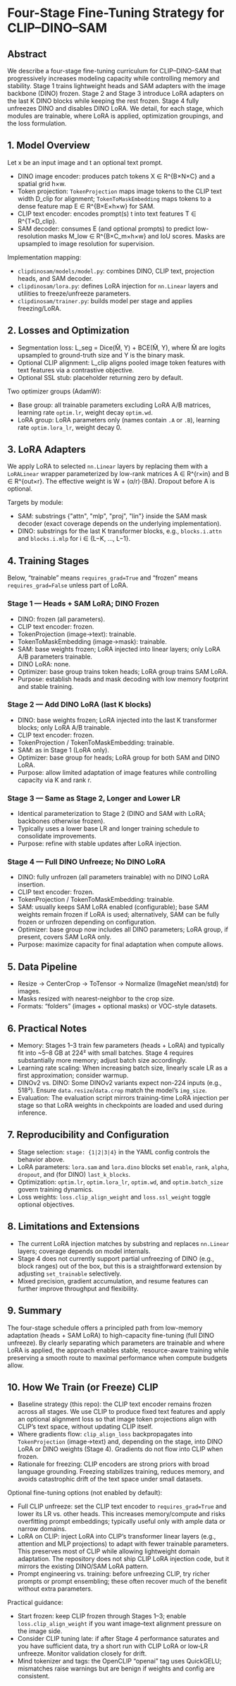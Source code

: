 # Four-Stage Fine-Tuning Strategy for CLIP–DINO–SAM

## Abstract
We describe a four-stage fine-tuning curriculum for CLIP–DINO–SAM that progressively increases modeling capacity while controlling memory and stability. Stage 1 trains lightweight heads and SAM adapters with the image backbone (DINO) frozen. Stage 2 and Stage 3 introduce LoRA adapters on the last K DINO blocks while keeping the rest frozen. Stage 4 fully unfreezes DINO and disables DINO LoRA. We detail, for each stage, which modules are trainable, where LoRA is applied, optimization groupings, and the loss formulation.

## 1. Model Overview
Let x be an input image and t an optional text prompt.
- DINO image encoder: produces patch tokens X ∈ R^{B×N×C} and a spatial grid h×w.
- Token projection: `TokenProjection` maps image tokens to the CLIP text width D_clip for alignment; `TokenToMaskEmbedding` maps tokens to a dense feature map E ∈ R^{B×E×h×w} for SAM.
- CLIP text encoder: encodes prompt(s) t into text features T ∈ R^{T×D_clip}.
- SAM decoder: consumes E (and optional prompts) to predict low-resolution masks M_low ∈ R^{B×C_m×h×w} and IoU scores. Masks are upsampled to image resolution for supervision.

Implementation mapping:
- `clipdinosam/models/model.py`: combines DINO, CLIP text, projection heads, and SAM decoder.
- `clipdinosam/lora.py`: defines LoRA injection for `nn.Linear` layers and utilities to freeze/unfreeze parameters.
- `clipdinosam/trainer.py`: builds model per stage and applies freezing/LoRA.

## 2. Losses and Optimization
- Segmentation loss: L_seg = Dice(M̂, Y) + BCE(M̂, Y), where M̂ are logits upsampled to ground-truth size and Y is the binary mask.
- Optional CLIP alignment: L_clip aligns pooled image token features with text features via a contrastive objective.
- Optional SSL stub: placeholder returning zero by default.

Two optimizer groups (AdamW):
- Base group: all trainable parameters excluding LoRA A/B matrices, learning rate `optim.lr`, weight decay `optim.wd`.
- LoRA group: LoRA parameters only (names contain `.A` or `.B`), learning rate `optim.lora_lr`, weight decay 0.

## 3. LoRA Adapters
We apply LoRA to selected `nn.Linear` layers by replacing them with a `LoRALinear` wrapper parameterized by low-rank matrices A ∈ R^{r×in} and B ∈ R^{out×r}. The effective weight is W + (α/r)·(BA). Dropout before A is optional.

Targets by module:
- SAM: substrings {"attn", "mlp", "proj", "lin"} inside the SAM mask decoder (exact coverage depends on the underlying implementation).
- DINO: substrings for the last K transformer blocks, e.g., `blocks.i.attn` and `blocks.i.mlp` for i ∈ {L−K, …, L−1}.

## 4. Training Stages
Below, “trainable” means `requires_grad=True` and “frozen” means `requires_grad=False` unless part of LoRA.

### Stage 1 — Heads + SAM LoRA; DINO Frozen
- DINO: frozen (all parameters).
- CLIP text encoder: frozen.
- TokenProjection (image→text): trainable.
- TokenToMaskEmbedding (image→mask): trainable.
- SAM: base weights frozen; LoRA injected into linear layers; only LoRA A/B parameters trainable.
- DINO LoRA: none.
- Optimizer: base group trains token heads; LoRA group trains SAM LoRA.
- Purpose: establish heads and mask decoding with low memory footprint and stable training.

### Stage 2 — Add DINO LoRA (last K blocks)
- DINO: base weights frozen; LoRA injected into the last K transformer blocks; only LoRA A/B trainable.
- CLIP text encoder: frozen.
- TokenProjection / TokenToMaskEmbedding: trainable.
- SAM: as in Stage 1 (LoRA only).
- Optimizer: base group for heads; LoRA group for both SAM and DINO LoRA.
- Purpose: allow limited adaptation of image features while controlling capacity via K and rank r.

### Stage 3 — Same as Stage 2, Longer and Lower LR
- Identical parameterization to Stage 2 (DINO and SAM with LoRA; backbones otherwise frozen).
- Typically uses a lower base LR and longer training schedule to consolidate improvements.
- Purpose: refine with stable updates after LoRA injection.

### Stage 4 — Full DINO Unfreeze; No DINO LoRA
- DINO: fully unfrozen (all parameters trainable) with no DINO LoRA insertion.
- CLIP text encoder: frozen.
- TokenProjection / TokenToMaskEmbedding: trainable.
- SAM: usually keeps SAM LoRA enabled (configurable); base SAM weights remain frozen if LoRA is used; alternatively, SAM can be fully frozen or unfrozen depending on configuration.
- Optimizer: base group now includes all DINO parameters; LoRA group, if present, covers SAM LoRA only.
- Purpose: maximize capacity for final adaptation when compute allows.

## 5. Data Pipeline
- Resize → CenterCrop → ToTensor → Normalize (ImageNet mean/std) for images.
- Masks resized with nearest-neighbor to the crop size.
- Formats: “folders” (images + optional masks) or VOC-style datasets.

## 6. Practical Notes
- Memory: Stages 1–3 train few parameters (heads + LoRA) and typically fit into ~5–8 GB at 224² with small batches. Stage 4 requires substantially more memory; adjust batch size accordingly.
- Learning rate scaling: When increasing batch size, linearly scale LR as a first approximation; consider warmup.
- DINOv2 vs. DINO: Some DINOv2 variants expect non-224 inputs (e.g., 518²). Ensure `data.resize`/`data.crop` match the model’s `img_size`.
- Evaluation: The evaluation script mirrors training-time LoRA injection per stage so that LoRA weights in checkpoints are loaded and used during inference.

## 7. Reproducibility and Configuration
- Stage selection: `stage: {1|2|3|4}` in the YAML config controls the behavior above.
- LoRA parameters: `lora.sam` and `lora.dino` blocks set `enable`, `rank`, `alpha`, `dropout`, and (for DINO) `last_k_blocks`.
- Optimization: `optim.lr`, `optim.lora_lr`, `optim.wd`, and `optim.batch_size` govern training dynamics.
- Loss weights: `loss.clip_align_weight` and `loss.ssl_weight` toggle optional objectives.

## 8. Limitations and Extensions
- The current LoRA injection matches by substring and replaces `nn.Linear` layers; coverage depends on model internals.
- Stage 4 does not currently support partial unfreezing of DINO (e.g., block ranges) out of the box, but this is a straightforward extension by adjusting `set_trainable` selectively.
- Mixed precision, gradient accumulation, and resume features can further improve throughput and flexibility.

## 9. Summary
The four-stage schedule offers a principled path from low-memory adaptation (heads + SAM LoRA) to high-capacity fine-tuning (full DINO unfreeze). By clearly separating which parameters are trainable and where LoRA is applied, the approach enables stable, resource-aware training while preserving a smooth route to maximal performance when compute budgets allow.

## 10. How We Train (or Freeze) CLIP

- Baseline strategy (this repo): the CLIP text encoder remains frozen across all stages. We use CLIP to produce fixed text features and apply an optional alignment loss so that image token projections align with CLIP’s text space, without updating CLIP itself.
- Where gradients flow: `clip_align_loss` backpropagates into `TokenProjection` (image→text) and, depending on the stage, into DINO LoRA or DINO weights (Stage 4). Gradients do not flow into CLIP when frozen.
- Rationale for freezing: CLIP encoders are strong priors with broad language grounding. Freezing stabilizes training, reduces memory, and avoids catastrophic drift of the text space under small datasets.

Optional fine-tuning options (not enabled by default):
- Full CLIP unfreeze: set the CLIP text encoder to `requires_grad=True` and lower its LR vs. other heads. This increases memory/compute and risks overfitting prompt embeddings; typically useful only with ample data or narrow domains.
- LoRA on CLIP: inject LoRA into CLIP’s transformer linear layers (e.g., attention and MLP projections) to adapt with fewer trainable parameters. This preserves most of CLIP while allowing lightweight domain adaptation. The repository does not ship CLIP LoRA injection code, but it mirrors the existing DINO/SAM LoRA pattern.
- Prompt engineering vs. training: before unfreezing CLIP, try richer prompts or prompt ensembling; these often recover much of the benefit without extra parameters.

Practical guidance:
- Start frozen: keep CLIP frozen through Stages 1–3; enable `loss.clip_align_weight` if you want image–text alignment pressure on the image side.
- Consider CLIP tuning late: if after Stage 4 performance saturates and you have sufficient data, try a short run with CLIP LoRA or low‑LR unfreeze. Monitor validation closely for drift.
- Mind tokenizer and tags: the OpenCLIP “openai” tag uses QuickGELU; mismatches raise warnings but are benign if weights and config are consistent.
